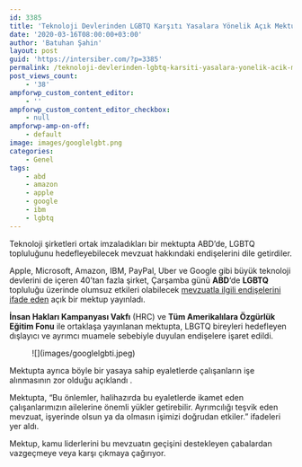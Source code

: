 ```yaml
---
id: 3385
title: 'Teknoloji Devlerinden LGBTQ Karşıtı Yasalara Yönelik Açık Mektup'
date: '2020-03-16T08:00:00+03:00'
author: 'Batuhan Şahin'
layout: post
guid: 'https://intersiber.com/?p=3385'
permalink: /teknoloji-devlerinden-lgbtq-karsiti-yasalara-yonelik-acik-mektup/
post_views_count:
    - '38'
ampforwp_custom_content_editor:
    - ''
ampforwp_custom_content_editor_checkbox:
    - null
ampforwp-amp-on-off:
    - default
image: images/googlelgbt.png
categories:
    - Genel
tags:
    - abd
    - amazon
    - apple
    - google
    - ibm
    - lgbtq
---
```


Teknoloji şirketleri ortak imzaladıkları bir mektupta ABD’de, LGBTQ topluluğunu hedefleyebilecek mevzuat hakkındaki endişelerini dile getirdiler.

Apple, Microsoft, Amazon, IBM, PayPal, Uber ve Google gibi büyük teknoloji devlerini de içeren 40’tan fazla şirket, Çarşamba günü **ABD**‘de **LGBTQ** topluluğu üzerinde olumsuz etkileri olabilecek [mevzuatla ilgili endişelerini ifade eden](https://assets2.hrc.org/files/assets/resources/2020-NationalBizLetter-AntiTransPolicies.pdf?_ga=2.23179450.1657558065.1584021952-1893848257.1584021952) açık bir mektup yayınladı.

**İnsan Hakları Kampanyası Vakfı** (HRC) ve **Tüm Amerikalılara Özgürlük Eğitim Fonu** ile ortaklaşa yayınlanan mektupta, LBGTQ bireyleri hedefleyen dışlayıcı ve ayrımcı muamele sebebiyle duyulan endişelere işaret edildi.

<figure class="wp-block-image size-full">![](images/googlelgbti.jpeg)</figure>Mektupta ayrıca böyle bir yasaya sahip eyaletlerde çalışanların işe alınmasının zor olduğu açıklandı .

Mektupta, “Bu önlemler, halihazırda bu eyaletlerde ikamet eden çalışanlarımızın ailelerine önemli yükler getirebilir. Ayrımcılığı teşvik eden mevzuat, işyerinde olsun ya da olmasın işimizi doğrudan etkiler.” ifadeleri yer aldı.

Mektup, kamu liderlerini bu mevzuatın geçişini destekleyen çabalardan vazgeçmeye veya karşı çıkmaya çağırıyor.